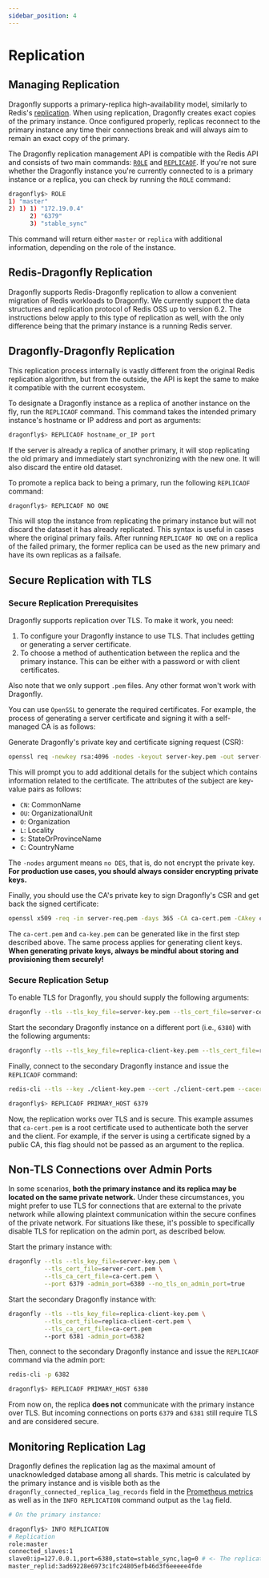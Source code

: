 ```yaml
---
sidebar_position: 4
---
```


# Replication

## Managing Replication

Dragonfly supports a primary-replica high-availability model, similarly to Redis's [replication](https://redis.io/topics/replication).
When using replication, Dragonfly creates exact copies of the primary instance.
Once configured properly, replicas reconnect to the primary instance any time their connections break and will always aim to remain an exact copy of the primary.

The Dragonfly replication management API is compatible with the Redis API and consists of two main commands:
[`ROLE`](../command-reference/server-management/role.md) and [`REPLICAOF`](../command-reference/server-management/replicaof.md).
If you're not sure whether the Dragonfly instance you're currently connected to is a primary instance or a replica, you can check by running the `ROLE` command:

```bash
dragonfly$> ROLE
1) "master"
2) 1) 1) "172.19.0.4"
      2) "6379"
      3) "stable_sync"
```

This command will return either `master` or `replica` with additional information, depending on the role of the instance.

## Redis-Dragonfly Replication

Dragonfly supports Redis-Dragonfly replication to allow a convenient migration of Redis workloads to Dragonfly.
We currently support the data structures and replication protocol of Redis OSS up to version 6.2.
The instructions below apply to this type of replication as well, with the only difference being that the primary instance is a running Redis server.

## Dragonfly-Dragonfly Replication

This replication process internally is vastly different from the original Redis replication algorithm, but from the outside, the API is kept the same to make it compatible with the current ecosystem.

To designate a Dragonfly instance as a replica of another instance on the fly, run the `REPLICAOF` command.
This command takes the intended primary instance's hostname or IP address and port as arguments:

```bash
dragonfly$> REPLICAOF hostname_or_IP port
```

If the server is already a replica of another primary, it will stop replicating the old primary and immediately start synchronizing with the new one.
It will also discard the entire old dataset.

To promote a replica back to being a primary, run the following `REPLICAOF` command:

```bash
dragonfly$> REPLICAOF NO ONE
```

This will stop the instance from replicating the primary instance but will not discard the dataset it has already replicated.
This syntax is useful in cases where the original primary fails.
After running `REPLICAOF NO ONE` on a replica of the failed primary, the former replica can be used as the new primary and have its own replicas as a failsafe.

## Secure Replication with TLS

### Secure Replication Prerequisites

Dragonfly supports replication over TLS. To make it work, you need:

1. To configure your Dragonfly instance to use TLS. That includes getting or generating a server certificate.
2. To choose a method of authentication between the replica and the primary instance.
   This can be either with a password or with client certificates.

Also note that we only support `.pem` files.
Any other format won't work with Dragonfly.

You can use `OpenSSL` to generate the required certificates.
For example, the process of generating a server certificate and signing it with a self-managed CA is as follows:

Generate Dragonfly's private key and certificate signing request (CSR):

```bash
openssl req -newkey rsa:4096 -nodes -keyout server-key.pem -out server-req.pem
```

This will prompt you to add additional details for the subject which contains information related to the certificate.
The attributes of the subject are key-value pairs as follows:

- `CN`: CommonName
- `OU`: OrganizationalUnit
- `O`: Organization
- `L`: Locality
- `S`: StateOrProvinceName
- `C`: CountryName

The `-nodes` argument means `no DES`, that is, do not encrypt the private key.
**For production use cases, you should always consider encrypting private keys.**

Finally, you should use the CA's private key to sign Dragonfly's CSR and get back the signed certificate:

```bash
openssl x509 -req -in server-req.pem -days 365 -CA ca-cert.pem -CAkey ca-key.pem -CAcreateserial -out server-cert.pem
```

The `ca-cert.pem` and `ca-key.pem` can be generated like in the first step described above.
The same process applies for generating client keys.
**When generating private keys, always be mindful about storing and provisioning them securely!**

### Secure Replication Setup

To enable TLS for Dragonfly, you should supply the following arguments:

```bash
dragonfly --tls --tls_key_file=server-key.pem --tls_cert_file=server-cert.pem --tls_ca_cert_file=ca-cert.pem
```

Start the secondary Dragonfly instance on a different port (i.e., `6380`) with the following arguments:

```bash
dragonfly --tls --tls_key_file=replica-client-key.pem --tls_cert_file=replica-client-cert.pem --tls_ca_cert_file=ca-cert.pem --tls_replication=true --port 6380
```

Finally, connect to the secondary Dragonfly instance and issue the `REPLICAOF` command:

```bash
redis-cli --tls --key ./client-key.pem --cert ./client-cert.pem --cacert ./ca-cert.pem -p 6380

dragonfly$> REPLICAOF PRIMARY_HOST 6379
```

Now, the replication works over TLS and is secure.
This example assumes that `ca-cert.pem` is a root certificate used to authenticate both the server and the client.
For example, if the server is using a certificate signed by a public CA, this flag should not be passed as an argument to the replica.

## Non-TLS Connections over Admin Ports

In some scenarios, **both the primary instance and its replica may be located on the same private network.**
Under these circumstances, you might prefer to use TLS for connections that are external to the private network
while allowing plaintext communication within the secure confines of the private network.
For situations like these, it's possible to specifically disable TLS for replication on the admin port, as described below.

Start the primary instance with:

```bash
dragonfly --tls --tls_key_file=server-key.pem \
          --tls_cert_file=server-cert.pem \
          --tls_ca_cert_file=ca-cert.pem \
          --port 6379 -admin_port=6380 --no_tls_on_admin_port=true
```

Start the secondary Dragonfly instance with:

```bash
dragonfly --tls --tls_key_file=replica-client-key.pem \
          --tls_cert_file=replica-client-cert.pem \
          --tls_ca_cert_file=ca-cert.pem
          --port 6381 -admin_port=6382
```

Then, connect to the secondary Dragonfly instance and issue the `REPLICAOF` command via the admin port:

```bash
redis-cli -p 6382

dragonfly$> REPLICAOF PRIMARY_HOST 6380
```

From now on, the replica **does not** communicate with the primary instance over TLS.
But incoming connections on ports `6379` and `6381` still require TLS and are considered secure.

## Monitoring Replication Lag

Dragonfly defines the replication lag as the maximal amount of unacknowledged database among all shards.
This metric is calculated by the primary instance and is visible both as the `dragonfly_connected_replica_lag_records` field in the [Prometheus metrics](./monitoring.md)
as well as in the `INFO REPLICATION` command output as the `lag` field.

```bash
# On the primary instance:

dragonfly$> INFO REPLICATION
# Replication
role:master
connected_slaves:1
slave0:ip=127.0.0.1,port=6380,state=stable_sync,lag=0 # <- The replication lag is reported here.
master_replid:3ad69228e6973c1fc24805efb46d3f6eeeee4fde
```
